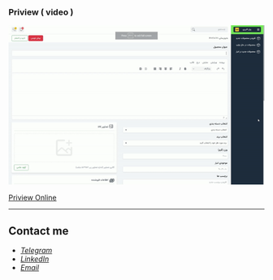 ### Priview ( video )

![](public/images/preview.gif)


[Priview Online](https://peymanath.github.io/adminpanel/src/index.html)


---

## Contact me

- *[Telegram](https://t.me/peymanath)*
- *[LinkedIn](https://linkedin.com/in/peymanath)*
- *[Email](mailto:naderidefault@gmail.com)*